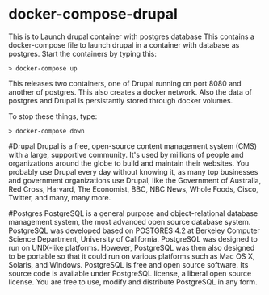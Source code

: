 # docker-compose-drupal
This is to Launch drupal container with postgres database
This contains a docker-compose file to launch drupal in a container with database as postgres.
Start the containers by typing this:
	
	> docker-compose up

This releases two containers, one of Drupal running on port 8080 and another of postgres. This also creates a docker network. Also the data of postgres and Drupal is persistantly stored through docker volumes.


To stop these things, type:
	
	> docker-compose down


#Drupal
Drupal is a free, open-source content management system (CMS) with a large, supportive community. It's used by millions of people and organizations around the globe to build and maintain their websites. You probably use Drupal every day without knowing it, as many top businesses and government organizations use Drupal, like the Government of Australia, Red Cross, Harvard, The Economist, BBC, NBC News, Whole Foods, Cisco, Twitter, and many, many more.

#Postgres
PostgreSQL is a general purpose and object-relational database management system, the most advanced open source database system. PostgreSQL was developed based on POSTGRES 4.2 at Berkeley Computer Science Department, University of California.
PostgreSQL was designed to run on UNIX-like platforms. However, PostgreSQL was then also designed to be portable so that it could run on various platforms such as Mac OS X, Solaris, and Windows.
PostgreSQL is free and open source software. Its source code is available under PostgreSQL license, a liberal open source license. You are free to use, modify and distribute PostgreSQL in any form.

